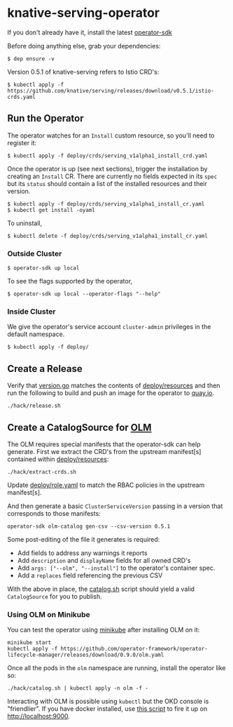 # knative-serving-operator

If you don't already have it, install the latest
[operator-sdk](https://github.com/operator-framework/operator-sdk/)

Before doing anything else, grab your dependencies:

    $ dep ensure -v

Version 0.5.1 of knative-serving refers to Istio CRD's:

    $ kubectl apply -f https://github.com/knative/serving/releases/download/v0.5.1/istio-crds.yaml

## Run the Operator

The operator watches for an `Install` custom resource, so you'll need
to register it:

    $ kubectl apply -f deploy/crds/serving_v1alpha1_install_crd.yaml

Once the operator is up (see next sections), trigger the installation
by creating an `Install` CR. There are currently no fields expected in
its `spec` but its `status` should contain a list of the installed
resources and their version.

    $ kubectl apply -f deploy/crds/serving_v1alpha1_install_cr.yaml
    $ kubectl get install -oyaml

To uninstall,

    $ kubectl delete -f deploy/crds/serving_v1alpha1_install_cr.yaml
    
### Outside Cluster

    $ operator-sdk up local

To see the flags supported by the operator,

    $ operator-sdk up local --operator-flags "--help"

### Inside Cluster

We give the operator's service account `cluster-admin` privileges in
the default namespace.

    $ kubectl apply -f deploy/

## Create a Release

Verify that [version.go](version/version.go) matches the contents of
[deploy/resources](deploy/resources/) and then run the following to
build and push an image for the operator to
[quay.io](https://quay.io/repository/openshift-knative/knative-serving-operator).

    ./hack/release.sh

## Create a CatalogSource for [OLM](https://github.com/operator-framework/operator-lifecycle-manager)

The OLM requires special manifests that the operator-sdk can help
generate. First we extract the CRD's from the upstream manifest[s]
contained within [deploy/resources](deploy/resources/):

    ./hack/extract-crds.sh

Update [deploy/role.yaml](deploy/role.yaml/) to match the RBAC
policies in the upstream manifest[s].

And then generate a basic `ClusterServiceVersion` passing in a version
that corresponds to those manifests:

    operator-sdk olm-catalog gen-csv --csv-version 0.5.1

Some post-editing of the file it generates is required:

* Add fields to address any warnings it reports
* Add `description` and `displayName` fields for all owned CRD's
* Add `args: ["--olm", "--install"]` to the operator's container spec.
* Add a `replaces` field referencing the previous CSV

With the above in place, the [catalog.sh](hack/catalog.sh) script
should yield a valid `CatalogSource` for you to publish.

### Using OLM on Minikube

You can test the operator using
[minikube](https://kubernetes.io/docs/setup/minikube/) after
installing OLM on it:

    minikube start
    kubectl apply -f https://github.com/operator-framework/operator-lifecycle-manager/releases/download/0.9.0/olm.yaml

Once all the pods in the `olm` namespace are running, install the
operator like so:
    
    ./hack/catalog.sh | kubectl apply -n olm -f -

Interacting with OLM is possible using `kubectl` but the OKD console
is "friendlier". If you have docker installed, use [this
script](https://github.com/operator-framework/operator-lifecycle-manager/blob/master/scripts/run_console_local.sh)
to fire it up on <http://localhost:9000>.

